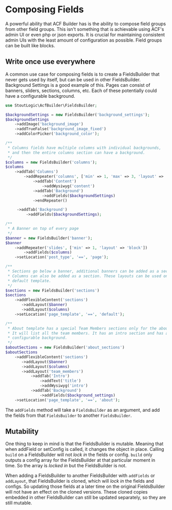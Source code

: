 # Composing Fields
A powerful ability that ACF Builder has is the ability to compose field groups from other field groups. This isn't something that is achievable using ACF's admin UI or even php or json exports. It is crucial for maintaining consistent admin UIs with the least amount of configuration as possible. Field groups can be built like blocks.

## Write once use everywhere 
A common use case for composing fields is to create a FieldsBuilder that never gets used by itself, but can be used in other FieldsBuilder. Background Settings is a good example of this. Pages can consist of banners, sliders, sections, columns, etc. Each of these potentially could have a configurable background.

```php
use StoutLogic\AcfBuilder\FieldsBuilder;

$backgroundSettings = new FieldsBuilder('background_settings');
$backgroundSettings
    ->addImage('background_image')
    ->addTrueFalse('background_image_fixed')
    ->addColorPicker('background_color');

/**
 * Columns fields have multiple columns with individual backgrounds, 
 * and then the entire columns section can have a background.
 */
$columns = new FieldsBuilder('columns');
$columns
    ->addTab('Columns')
        ->addRepeater('columns', ['min' => 1, 'max' => 3, 'layout' => 'block'])
            ->addTab('Content')
                ->addWysiwyg('content')
            ->addTab('Background')
                ->addFields($backgroundSettings)
            ->endRepeater()

     ->addTab('Background')
         ->addFields($backgroundSettings);

/**
 * A Banner on top of every page 
 */
$banner = new FieldsBuilder('banner');
$banner
    ->addRepeater('slides', ['min' => 1, 'layout' => 'block'])
        ->addFields($columns)
    ->setLocation('post_type', '==', 'page');

/**
 * Sections go below a banner, additional banners can be added as a section.
 * Columns can also be added as a section. These layouts can be used on the
 * default template.
 */
$sections = new FieldsBuilder('sections')
$sections
    ->addFlexibleContent('sections')
       ->addLayout($banner)
       ->addLayout($columns)
    ->setLocation('page_template', '==', 'default');

/**
 * About template has a special Team Members sections only for the about page. 
 * It will list all the team members. It has an intro section and has a
 * configurable background.
 */
$aboutSections = new FieldsBuilder('about_sections')
$aboutSections
    ->addFlexibleContent('sections')
       ->addLayout($banner)
       ->addLayout($columns)
       ->addLayout('team_members')
           ->addTab('Intro')
               ->addText('title')
               ->addWysiwyg('intro')
           ->addTab('Background')
               ->addFields($background_settings)
    ->setLocation('page_template', '==', 'about');
```
The `addFields` method will take a `FieldsBuilder` as an argument, and add the fields from that `FieldsBuilder` to another `FieldsBuilder`.

## Mutability
One thing to keep in mind is that the FieldsBuilder is mutable. Meaning that when addField or setConfig is called, it changes the object in place. Calling `build` on a FieldsBuilder will not _lock in_ the fields or config. `build` only outputs a config array for the FieldsBuilder at that particular moment in time. So the array is _locked in_ but the FieldsBuilder is not.

When adding a FieldsBuilder to another FieldsBuilder with `addFields` or `addLayout`, that FieldsBuilder is cloned, which will _lock in_ the fields and configs. So updating those fields at a later time on the original FieldsBuilder will not have an effect on the cloned versions. These cloned copies embedded in other FieldsBuilder can still be updated separately, so they are still mutable.